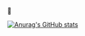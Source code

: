 👋

[![Anurag's GitHub stats](https://github-readme-stats.vercel.app/api?username=MarcusLDC)](https://github.com/anuraghazra/github-readme-stats)

<!--
**MarcusLDC/MarcusLDC** is a ✨ _special_ ✨ repository because its `README.md` (this file) appears on your GitHub profile.

Here are some ideas to get you started:

- 🔭 I’m currently working on ...
- 🌱 I’m currently learning ...
- 👯 I’m looking to collaborate on ...
- 🤔 I’m looking for help with ...
- 💬 Ask me about ...
- 📫 How to reach me: ...
- 😄 Pronouns: ...
- ⚡ Fun fact: ...
-->
